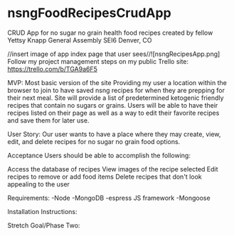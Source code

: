 # nsngFoodRecipesCrudApp
CRUD App for no sugar no grain health food recipes created by fellow Yettsy Knapp 
General Assembly SEI6 Denver, CO


//insert image of app index page that user sees//![nsngRecipesApp.png]
Follow my project management steps on my public Trello site:  https://trello.com/b/TGA9a6F5

MVP: Most basic version of the site 
Providing my user a location within the browser to join to have saved nsng recipes for when they are prepping for their next meal. 
Site will provide a list of predetermined ketogenic friendly recipes that contain no sugars or grains. Users will be able to have their recipes listed on their page as well as a way to edit their favorite recipes and save them for later use. 



User Story:
Our user wants to have a place where they may create, view, edit, and delete recipes for no sugar no grain food options.

Acceptance
Users should be able to accomplish the following:

Access the database of recipes
View images of the recipe selected
Edit recipes to remove or add food items
Delete recipes that don't look appealing to the user

Requirements:
-Node
-MongoDB
-espress JS framework
-Mongoose

Installation Instructions:


Stretch Goal/Phase Two:

